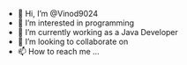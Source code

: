- 👋 Hi, I’m @Vinod9024
- 👀 I’m interested in programming
- 🌱 I’m currently working as a Java Developer
- 💞️ I’m looking to collaborate on 
- 📫 How to reach me ...

<!---
Vinod9024/Vinod9024 is a ✨ special ✨ repository because its `README.md` (this file) appears on your GitHub profile.
You can click the Preview link to take a look at your changes.
--->

